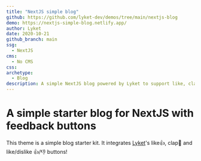 ```yaml
---
title: "NextJS simple blog"
github: https://github.com/lyket-dev/demos/tree/main/nextjs-blog
demo: https://nextjs-simple-blog.netlify.app/
author: Lyket
date: 2020-10-21
github_branch: main
ssg:
  - NextJS
cms:
  - No CMS
css:
archetype:
  - Blog
description: A simple NextJS blog powered by Lyket to support like, clap and like/dislike buttons!
---
```


# A simple starter blog for NextJS with feedback buttons

This theme is a simple blog starter kit. It integrates [Lyket](https://lyket.dev)'s like👍, clap👏 and like/dislike 👍/👎 buttons!
